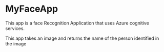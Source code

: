# MyFaceApp
This app is a face Recognition Application that uses Azure cognitive services. 

This app takes an image and returns the name of the person identified in the image  
